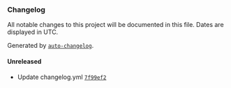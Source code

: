 ### Changelog

All notable changes to this project will be documented in this file. Dates are displayed in UTC.

Generated by [`auto-changelog`](https://github.com/CookPete/auto-changelog).

#### Unreleased

- Update changelog.yml [`7f99ef2`](https://github.com/Cecilapp/Cecil/commit/7f99ef2c6eb42081bb51a64506da7872d8fb1675)
